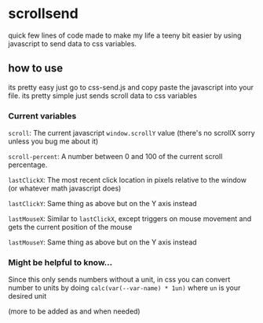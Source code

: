 # scrollsend
quick few lines of code made to make my life a teeny bit easier by using javascript to send data to css variables. 
## how to use
its pretty easy just go to css-send.js and copy paste the javascript into your file. its pretty simple just sends scroll data to css variables

### Current variables
`scroll`: The current javascript `window.scrollY` value (there's no scrollX sorry unless you bug me about it)

`scroll-percent`: A number between 0 and 100 of the current scroll percentage.


`lastClickX`: The most recent click location in pixels relative to the window (or whatever math javascript does)

`lastClickY`: Same thing as above but on the Y axis instead


`lastMouseX`: Similar to `lastClickX`, except triggers on mouse movement and gets the current position of the mouse

`lastMouseY`: Same thing as above but on the Y axis instead

### Might be helpful to know...

Since this only sends numbers without a unit, in css you can convert number to units by doing `calc(var(--var-name) * 1un)` where `un` is your desired unit

(more to be added as and when needed)
